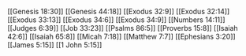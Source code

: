 [[Genesis 18:30]]
[[Genesis 44:18]]
[[Exodus 32:9]]
[[Exodus 32:14]]
[[Exodus 33:13]]
[[Exodus 34:6]]
[[Exodus 34:9]]
[[Numbers 14:11]]
[[Judges 6:39]]
[[Job 33:23]]
[[Psalms 86:5]]
[[Proverbs 15:8]]
[[Isaiah 42:6]]
[[Isaiah 65:8]]
[[Micah 7:18]]
[[Matthew 7:7]]
[[Ephesians 3:20]]
[[James 5:15]]
[[1 John 5:15]]
